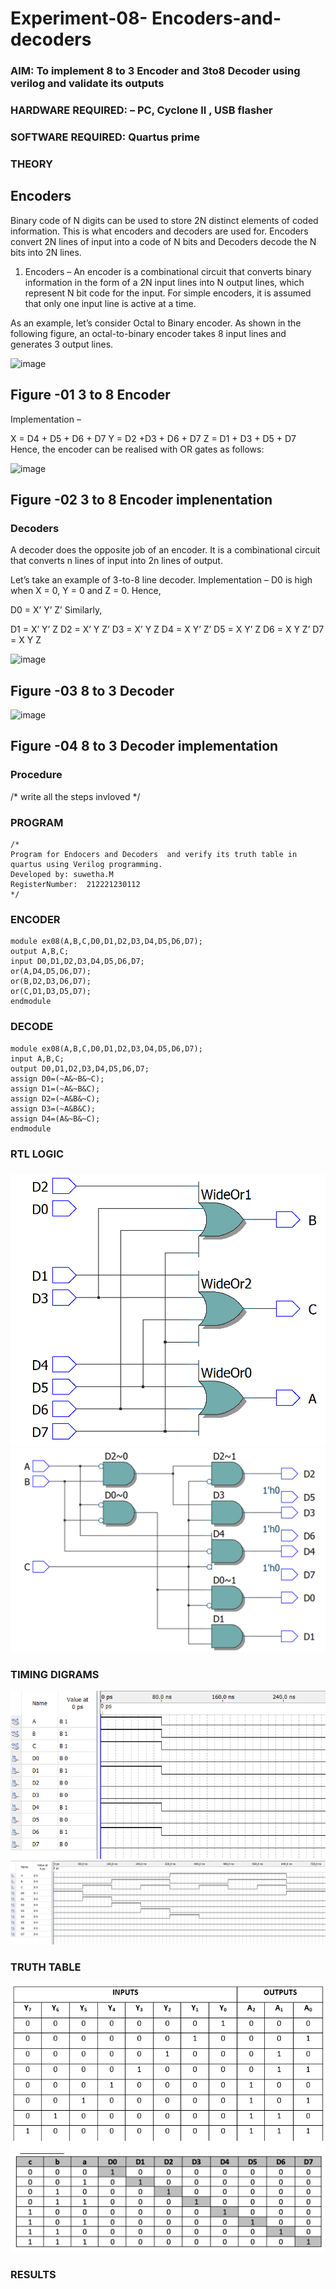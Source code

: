 # Experiment-08- Encoders-and-decoders 
### AIM: To implement 8 to 3 Encoder and  3to8 Decoder using verilog and validate its outputs
### HARDWARE REQUIRED:  – PC, Cyclone II , USB flasher
### SOFTWARE REQUIRED:   Quartus prime
### THEORY 

## Encoders
Binary code of N digits can be used to store 2N distinct elements of coded information. This is what encoders and decoders are used for. Encoders convert 2N lines of input into a code of N bits and Decoders decode the N bits into 2N lines.

1. Encoders –
An encoder is a combinational circuit that converts binary information in the form of a 2N input lines into N output lines, which represent N bit code for the input. For simple encoders, it is assumed that only one input line is active at a time.

As an example, let’s consider Octal to Binary encoder. As shown in the following figure, an octal-to-binary encoder takes 8 input lines and generates 3 output lines.

![image](https://user-images.githubusercontent.com/36288975/171543588-bc0746df-a173-4b35-989e-5fb7d385fe8a.png)
## Figure -01 3 to 8 Encoder 


Implementation –

X = D4 + D5 + D6 + D7
Y = D2 +D3 + D6 + D7
Z = D1 + D3 + D5 + D7 
Hence, the encoder can be realised with OR gates as follows:


![image](https://user-images.githubusercontent.com/36288975/171543740-68403b82-aa93-4c98-9343-f32b14885a2e.png)
## Figure -02 3 to 8 Encoder implenentation 

 ### Decoders 
A decoder does the opposite job of an encoder. It is a combinational circuit that converts n lines of input into 2n lines of output.

Let’s take an example of 3-to-8 line decoder.
Implementation –
D0 is high when X = 0, Y = 0 and Z = 0. Hence,

D0 = X’ Y’ Z’ 
Similarly,

D1 = X’ Y’ Z
D2 = X’ Y Z’
D3 = X’ Y Z
D4 = X Y’ Z’
D5 = X Y’ Z
D6 = X Y Z’
D7 = X Y Z 


![image](https://user-images.githubusercontent.com/36288975/171543978-ee2d0671-2846-40a1-8705-507fd6287a49.png)
## Figure -03 8 to 3 Decoder 



![image](https://user-images.githubusercontent.com/36288975/171543866-5a6eace6-8683-49d7-9c4f-a7cb30ec3035.png)
## Figure -04 8 to 3 Decoder implementation 

### Procedure
/* write all the steps invloved */



### PROGRAM 
```
/*
Program for Endocers and Decoders  and verify its truth table in quartus using Verilog programming.
Developed by: suwetha.M
RegisterNumber:  212221230112
*/
```
### ENCODER
```
module ex08(A,B,C,D0,D1,D2,D3,D4,D5,D6,D7);
output A,B,C;
input D0,D1,D2,D3,D4,D5,D6,D7;
or(A,D4,D5,D6,D7);
or(B,D2,D3,D6,D7);
or(C,D1,D3,D5,D7);
endmodule
```
### DECODE
```
module ex08(A,B,C,D0,D1,D2,D3,D4,D5,D6,D7);
input A,B,C;
output D0,D1,D2,D3,D4,D5,D6,D7;
assign D0=(~A&~B&~C);
assign D1=(~A&~B&C);
assign D2=(~A&B&~C);
assign D3=(~A&B&C);
assign D4=(A&~B&~C);
endmodule
```
### RTL LOGIC  
###
![output](./er.png)
![output](./dr.png)

### TIMING DIGRAMS  
![output](./et.png)
![output](./dt.png)

### TRUTH TABLE 
![output](./e.png)
![output](./d.jpg)





### RESULTS 
